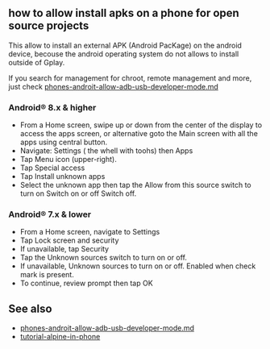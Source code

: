 ## how to allow install apks on a phone for open source projects

This allow to install an external APK (Android PacKage) on the android device, 
becouse the android operating system do not allows to install outside of Gplay.

If you search for management for chroot, remote management and more, just 
check [phones-androit-allow-adb-usb-developer-mode.md](phones-androit-allow-adb-usb-developer-mode.md)

### Android® 8.x & higher

* From a Home screen, swipe up or down from the center of the display to access the apps screen, 
  or alternative goto the Main screen with all the apps using central button.
* Navigate: Settings ( the whell with toohs) then Apps
* Tap Menu icon  (upper-right).
* Tap Special access
* Tap Install unknown apps
* Select the unknown app then tap the Allow from this source switch
  to turn on Switch on or off Switch off.

### Android® 7.x & lower

* From a Home screen, navigate to Settings
* Tap Lock screen and security
* If unavailable, tap Security
* Tap the Unknown sources switch
  to turn on or off.
* If unavailable, Unknown sources
  to turn on or off. Enabled when check mark is present.
* To continue, review prompt then tap OK

## See also

* [phones-androit-allow-adb-usb-developer-mode.md](phones-androit-allow-adb-usb-developer-mode.md)
* [tutorial-alpine-in-phone](tutorial-alpine-in-phone.md)

